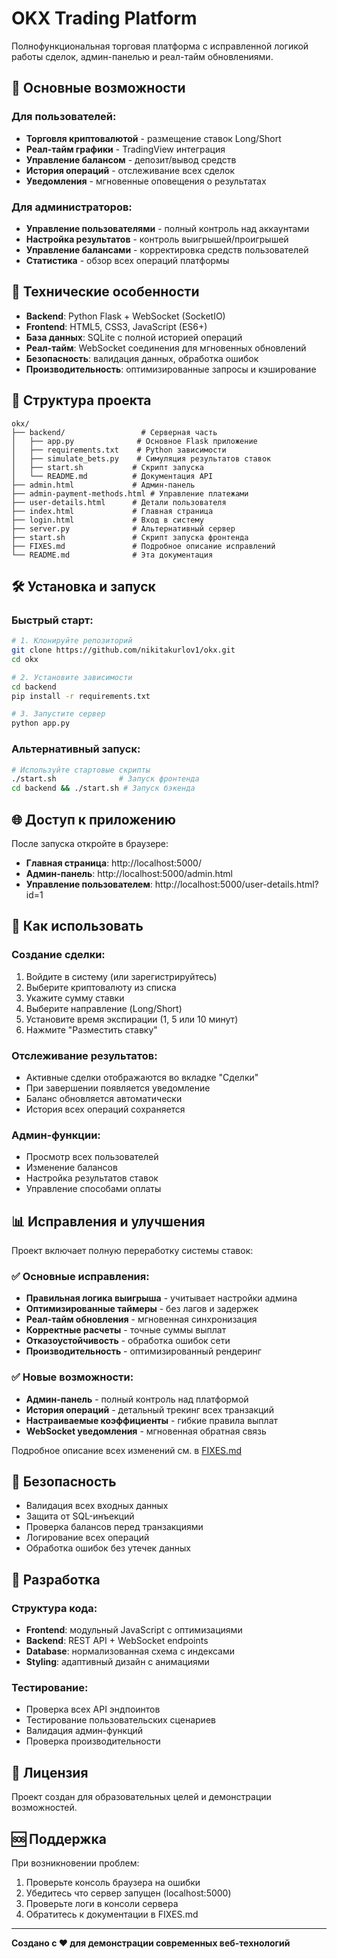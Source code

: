 # OKX Trading Platform

Полнофункциональная торговая платформа с исправленной логикой работы сделок, админ-панелью и реал-тайм обновлениями.

## 🚀 Основные возможности

### Для пользователей:
- **Торговля криптовалютой** - размещение ставок Long/Short
- **Реал-тайм графики** - TradingView интеграция
- **Управление балансом** - депозит/вывод средств
- **История операций** - отслеживание всех сделок
- **Уведомления** - мгновенные оповещения о результатах

### Для администраторов:
- **Управление пользователями** - полный контроль над аккаунтами
- **Настройка результатов** - контроль выигрышей/проигрышей
- **Управление балансами** - корректировка средств пользователей
- **Статистика** - обзор всех операций платформы

## 🔧 Технические особенности

- **Backend**: Python Flask + WebSocket (SocketIO)
- **Frontend**: HTML5, CSS3, JavaScript (ES6+)
- **База данных**: SQLite с полной историей операций
- **Реал-тайм**: WebSocket соединения для мгновенных обновлений
- **Безопасность**: валидация данных, обработка ошибок
- **Производительность**: оптимизированные запросы и кэширование

## 📁 Структура проекта

```
okx/
├── backend/                 # Серверная часть
│   ├── app.py              # Основное Flask приложение
│   ├── requirements.txt    # Python зависимости
│   ├── simulate_bets.py    # Симуляция результатов ставок
│   ├── start.sh           # Скрипт запуска
│   └── README.md          # Документация API
├── admin.html             # Админ-панель
├── admin-payment-methods.html # Управление платежами
├── user-details.html      # Детали пользователя
├── index.html             # Главная страница
├── login.html             # Вход в систему
├── server.py              # Альтернативный сервер
├── start.sh               # Скрипт запуска фронтенда
├── FIXES.md               # Подробное описание исправлений
└── README.md              # Эта документация
```

## 🛠️ Установка и запуск

### Быстрый старт:
```bash
# 1. Клонируйте репозиторий
git clone https://github.com/nikitakurlov1/okx.git
cd okx

# 2. Установите зависимости
cd backend
pip install -r requirements.txt

# 3. Запустите сервер
python app.py
```

### Альтернативный запуск:
```bash
# Используйте стартовые скрипты
./start.sh              # Запуск фронтенда
cd backend && ./start.sh # Запуск бэкенда
```

## 🌐 Доступ к приложению

После запуска откройте в браузере:
- **Главная страница**: http://localhost:5000/
- **Админ-панель**: http://localhost:5000/admin.html
- **Управление пользователем**: http://localhost:5000/user-details.html?id=1

## 🎯 Как использовать

### Создание сделки:
1. Войдите в систему (или зарегистрируйтесь)
2. Выберите криптовалюту из списка
3. Укажите сумму ставки
4. Выберите направление (Long/Short)
5. Установите время экспирации (1, 5 или 10 минут)
6. Нажмите "Разместить ставку"

### Отслеживание результатов:
- Активные сделки отображаются во вкладке "Сделки"
- При завершении появляется уведомление
- Баланс обновляется автоматически
- История всех операций сохраняется

### Админ-функции:
- Просмотр всех пользователей
- Изменение балансов
- Настройка результатов ставок
- Управление способами оплаты

## 📊 Исправления и улучшения

Проект включает полную переработку системы ставок:

### ✅ Основные исправления:
- **Правильная логика выигрыша** - учитывает настройки админа
- **Оптимизированные таймеры** - без лагов и задержек
- **Реал-тайм обновления** - мгновенная синхронизация
- **Корректные расчеты** - точные суммы выплат
- **Отказоустойчивость** - обработка ошибок сети
- **Производительность** - оптимизированный рендеринг

### ✅ Новые возможности:
- **Админ-панель** - полный контроль над платформой
- **История операций** - детальный трекинг всех транзакций
- **Настраиваемые коэффициенты** - гибкие правила выплат
- **WebSocket уведомления** - мгновенная обратная связь

Подробное описание всех изменений см. в [FIXES.md](FIXES.md)

## 🔐 Безопасность

- Валидация всех входных данных
- Защита от SQL-инъекций
- Проверка балансов перед транзакциями
- Логирование всех операций
- Обработка ошибок без утечек данных

## 🤝 Разработка

### Структура кода:
- **Frontend**: модульный JavaScript с оптимизациями
- **Backend**: REST API + WebSocket endpoints
- **Database**: нормализованная схема с индексами
- **Styling**: адаптивный дизайн с анимациями

### Тестирование:
- Проверка всех API эндпоинтов
- Тестирование пользовательских сценариев
- Валидация админ-функций
- Проверка производительности

## 📄 Лицензия

Проект создан для образовательных целей и демонстрации возможностей.

## 🆘 Поддержка

При возникновении проблем:
1. Проверьте консоль браузера на ошибки
2. Убедитесь что сервер запущен (localhost:5000)
3. Проверьте логи в консоли сервера
4. Обратитесь к документации в FIXES.md

---

**Создано с ❤️ для демонстрации современных веб-технологий**